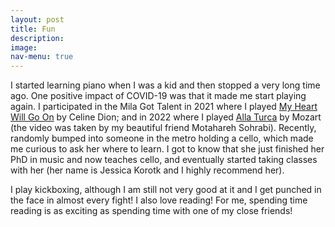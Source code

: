 ```yaml
---
layout: post
title: Fun
description: 
image: 
nav-menu: true
---
```


I started learning piano when I was a kid and then stopped a very long time ago. One positive impact of COVID-19 was that it made me start playing again. I participated in the Mila Got Talent in 2021 where I  played <a href="https://drive.google.com/file/d/1qAO4XGsoHRJ6J7iyfh8owQkvXP2dk2p1/view?usp=sharing">My Heart Will Go On</a> by Celine Dion; and in 2022 where I played <a href="https://drive.google.com/file/d/1Kqf-kE5VoTM-59JaC0gZvcaF9gjIzFaJ/view?usp=sharing">Alla Turca</a> by Mozart (the video was taken by my beautiful friend Motahareh Sohrabi). Recently, randomly bumped into someone in the metro holding a cello, which made me curious to ask her where to learn. I got to know that she just finished her PhD in music and now teaches cello, and eventually started taking classes with her (her name is Jessica Korotk and I highly recommend her). 

I play kickboxing, although I am still not very good at it and I get punched in the face in almost every fight! I also love reading! For me, spending time reading is as exciting as spending time with one of my close friends!



